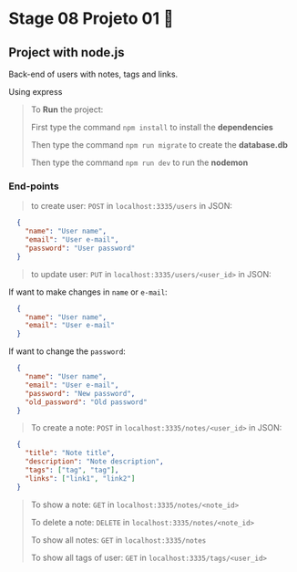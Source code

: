 # Stage 08 Projeto 01 :rocket:

## Project with node.js

Back-end of users with notes, tags and links.

Using express

>
> To **Run** the project: 
>
> First type the command `npm install` to install the **dependencies**
>
> Then type the command `npm run migrate` to create the **database.db**
>
> Then type the command `npm run dev` to run the **nodemon**
>

### End-points

>
>to create user: `POST` in `localhost:3335/users` in JSON:
>

```json
  {
    "name": "User name",
    "email": "User e-mail",
    "password": "User password"
  }
```

>
>to update user: `PUT` in `localhost:3335/users/<user_id>` in JSON:
>

If want to make changes in `name` or `e-mail`:

```json
  {
    "name": "User name",
    "email": "User e-mail"
  }
```

If want to change the `password`:

```json
  {
    "name": "User name",
    "email": "User e-mail",
    "password": "New password",
    "old_password": "Old password"
  }
```

>
> To create a note: `POST` in `localhost:3335/notes/<user_id>` in JSON:
>

```json
  {
    "title": "Note title",
    "description": "Note description",
    "tags": ["tag", "tag"],
    "links": ["link1", "link2"]
  }
```

>
> To show a note: `GET` in `localhost:3335/notes/<note_id>`
>
> To delete a note: `DELETE` in `localhost:3335/notes/<note_id>`
>
> To show all notes: `GET` in `localhost:3335/notes`
>
> To show all tags of user: `GET` in `localhost:3335/tags/<user_id>`
>